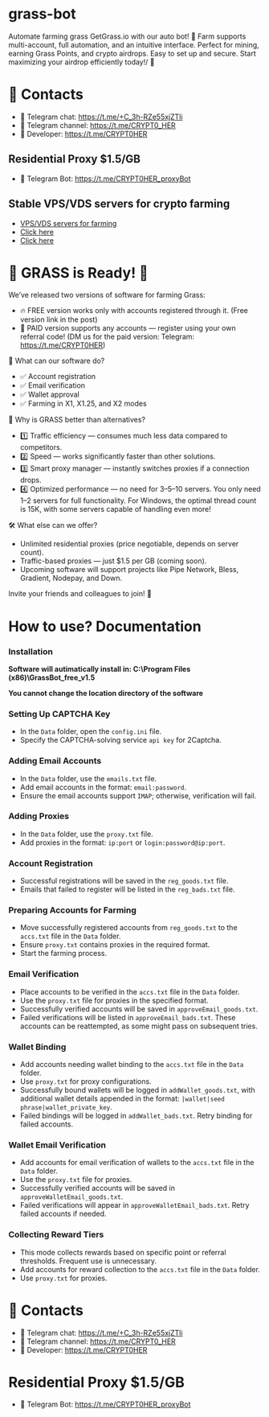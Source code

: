 # grass-bot
Automate farming grass GetGrass.io with our auto bot! 🚀 Farm supports multi-account, full automation, and an intuitive interface. Perfect for mining, earning Grass Points, and crypto airdrops. Easy to set up and secure. Start maximizing your airdrop efficiently today!/ 🌱

# 🔗 Contacts
- 📩 Telegram chat: https://t.me/+C_3h-RZe55xjZTli
- 📩 Telegram channel: https://t.me/CRYPT0_HER
- 📩 Developer: https://t.me/CRYPT0HER

## Residential Proxy $1.5/GB
- 📩 Telegram Bot: https://t.me/CRYPT0HER_proxyBot

## Stable VPS/VDS servers for crypto farming
- [VPS/VDS servers for farming](https://powervps.net/?from=77161)
- [Click here](https://powervps.net/?from=77161)
- [Click here](https://powervps.net/?from=77161)

# 🎉 GRASS is Ready! 🎉

We’ve released two versions of software for farming Grass:


- 🔥 FREE version works only with accounts registered through it. (Free version link in the post)
- 💎 PAID version supports any accounts — register using your own referral code! (DM us for the paid version: Telegram: https://t.me/CRYPT0HER)

🚀 What can our software do?

- ✅ Account registration
- ✅ Email verification
- ✅ Wallet approval
- ✅ Farming in X1, X1.25, and X2 modes


💪 Why is GRASS better than alternatives?
- 1️⃣ Traffic efficiency — consumes much less data compared to competitors.
- 2️⃣ Speed — works significantly faster than other solutions.
- 3️⃣ Smart proxy manager — instantly switches proxies if a connection drops.
- 4️⃣ Optimized performance — no need for 3–5–10 servers. You only need 1–2 servers for full functionality. For Windows, the optimal thread count is 15K, with some servers capable of handling even more!

🛠 What else can we offer?
- Unlimited residential proxies (price negotiable, depends on server count).
- Traffic-based proxies — just $1.5 per GB (coming soon).
- Upcoming software will support projects like Pipe Network, Bless, Gradient, Nodepay, and Down.

Invite your friends and colleagues to join! 🚀

# How to use? Documentation
### Installation
**Software will autimatically install in: C:\Program Files (x86)\GrassBot_free_v1.5**

**You cannot change the location directory of the software**

### Setting Up CAPTCHA Key
- In the `Data` folder, open the `config.ini` file.
- Specify the CAPTCHA-solving service `api key` for 2Captcha.
### Adding Email Accounts
- In the `Data` folder, use the `emails.txt` file.
- Add email accounts in the format: `email:password`.
- Ensure the email accounts support `IMAP`; otherwise, verification will fail.
### Adding Proxies
- In the `Data` folder, use the `proxy.txt` file.
- Add proxies in the format: `ip:port` or `login:password@ip:port`.
### Account Registration
- Successful registrations will be saved in the `reg_goods.txt` file.
- Emails that failed to register will be listed in the `reg_bads.txt` file.
### Preparing Accounts for Farming
- Move successfully registered accounts from `reg_goods.txt` to the `accs.txt` file in the `Data` folder.
- Ensure `proxy.txt` contains proxies in the required format.
- Start the farming process.
### Email Verification
- Place accounts to be verified in the `accs.txt` file in the `Data` folder.
- Use the `proxy.txt` file for proxies in the specified format.
- Successfully verified accounts will be saved in `approveEmail_goods.txt`.
- Failed verifications will be listed in `approveEmail_bads.txt`. These accounts can be reattempted, as some might pass on subsequent tries.
### Wallet Binding
- Add accounts needing wallet binding to the `accs.txt` file in the `Data` folder.
- Use `proxy.txt` for proxy configurations.
- Successfully bound wallets will be logged in `addWallet_goods.txt`, with additional wallet details appended in the format: `|wallet|seed phrase|wallet_private_key`.
- Failed bindings will be logged in `addWallet_bads.txt`. Retry binding for failed accounts.
### Wallet Email Verification
- Add accounts for email verification of wallets to the `accs.txt` file in the `Data` folder.
- Use the `proxy.txt` file for proxies.
- Successfully verified accounts will be saved in `approveWalletEmail_goods.txt`.
- Failed verifications will appear in `approveWalletEmail_bads.txt`. Retry failed accounts if needed.
### Collecting Reward Tiers
- This mode collects rewards based on specific point or referral thresholds. Frequent use is unnecessary.
- Add accounts for reward collection to the `accs.txt` file in the `Data` folder.
- Use `proxy.txt` for proxies.


# 🔗 Contacts
- 📩 Telegram chat: https://t.me/+C_3h-RZe55xjZTli
- 📩 Telegram channel: https://t.me/CRYPT0_HER
- 📩 Developer: https://t.me/CRYPT0HER

# Residential Proxy $1.5/GB
- 📩 Telegram Bot: https://t.me/CRYPT0HER_proxyBot
